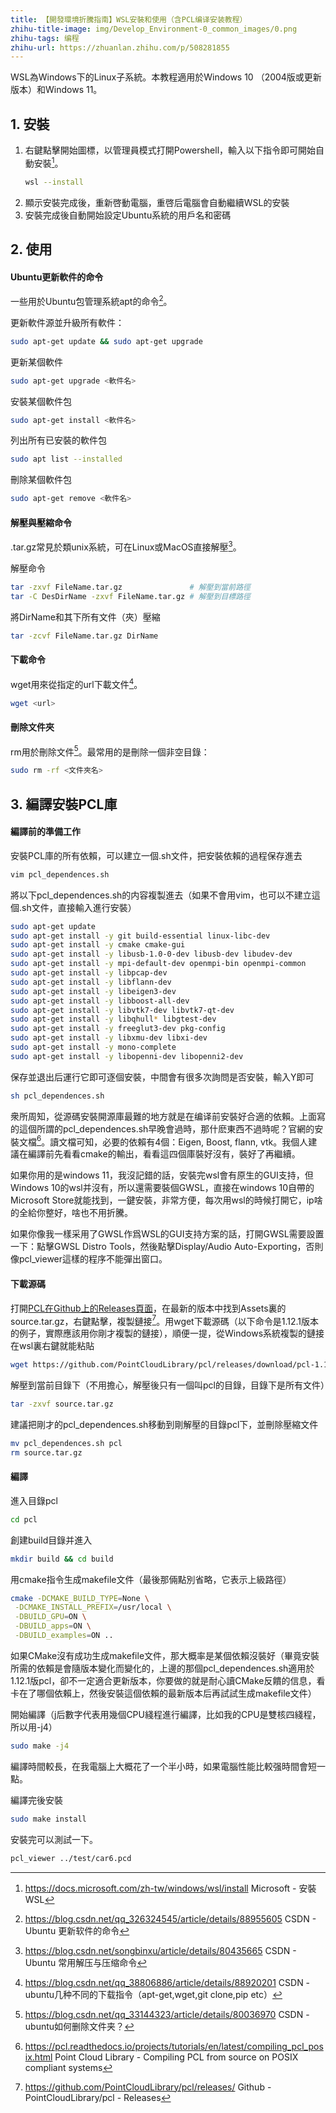 ```yaml
---
title: 【開發環境折騰指南】WSL安裝和使用（含PCL编译安装教程）
zhihu-title-image: img/Develop_Environment-0_common_images/0.png
zhihu-tags: 编程
zhihu-url: https://zhuanlan.zhihu.com/p/508281855
---
```

WSL為Windows下的Linux子系統。本教程適用於Windows 10 （2004版或更新版本）和Windows 11。

## 1. 安裝

1. 右鍵點擊開始圖標，以管理員模式打開Powershell，輸入以下指令即可開始自動安裝[^1]。
    ```bash
    wsl --install
    ```
2. 顯示安裝完成後，重新啓動電腦，重啓后電腦會自動繼續WSL的安裝
3. 安裝完成後自動開始設定Ubuntu系統的用戶名和密碼

## 2. 使用

#### Ubuntu更新軟件的命令

一些用於Ubuntu包管理系統apt的命令[^2]。

更新軟件源並升級所有軟件：
```bash
sudo apt-get update && sudo apt-get upgrade
```

更新某個軟件
```bash
sudo apt-get upgrade <軟件名>
```

安裝某個軟件包
```bash
sudo apt-get install <軟件名>
```
列出所有已安裝的軟件包
```bash
sudo apt list --installed
```

刪除某個軟件包
```bash
sudo apt-get remove <軟件名>
```

#### 解壓與壓縮命令

.tar.gz常見於類unix系統，可在Linux或MacOS直接解壓[^3]。

解壓命令
```bash
tar -zxvf FileName.tar.gz               # 解壓到當前路徑
tar -C DesDirName -zxvf FileName.tar.gz # 解壓到目標路徑
```

將DirName和其下所有文件（夾）壓縮
```bash
tar -zcvf FileName.tar.gz DirName
```

#### 下載命令

wget用來從指定的url下載文件[^4]。
```bash
wget <url>
```

#### 刪除文件夾

rm用於刪除文件[^6]。最常用的是刪除一個非空目錄：
```bash
sudo rm -rf <文件夾名>
```

## 3. 編譯安裝PCL庫

#### 編譯前的準備工作

安裝PCL庫的所有依賴，可以建立一個.sh文件，把安裝依賴的過程保存進去
```bash
vim pcl_dependences.sh
```

將以下pcl_dependences.sh的内容複製進去（如果不會用vim，也可以不建立這個.sh文件，直接輸入進行安裝）
```bash
sudo apt-get update
sudo apt-get install -y git build-essential linux-libc-dev
sudo apt-get install -y cmake cmake-gui
sudo apt-get install -y libusb-1.0-0-dev libusb-dev libudev-dev
sudo apt-get install -y mpi-default-dev openmpi-bin openmpi-common
sudo apt-get install -y libpcap-dev
sudo apt-get install -y libflann-dev
sudo apt-get install -y libeigen3-dev
sudo apt-get install -y libboost-all-dev
sudo apt-get install -y libvtk7-dev libvtk7-qt-dev
sudo apt-get install -y libqhull* libgtest-dev
sudo apt-get install -y freeglut3-dev pkg-config
sudo apt-get install -y libxmu-dev libxi-dev
sudo apt-get install -y mono-complete
sudo apt-get install -y libopenni-dev libopenni2-dev
```

保存並退出后運行它即可逐個安裝，中間會有很多次詢問是否安裝，輸入Y即可
```bash
sh pcl_dependences.sh
```

衆所周知，從源碼安裝開源庫最難的地方就是在编译前安裝好合適的依賴。上面寫的這個所謂的pcl_dependences.sh早晚會過時，那什麽東西不過時呢？官網的安裝文檔[^7]。讀文檔可知，必要的依賴有4個：Eigen, Boost, flann, vtk。我個人建議在編譯前先看看cmake的輸出，看看這四個庫裝好沒有，裝好了再繼續。

如果你用的是windows 11，我沒記錯的話，安裝完wsl會有原生的GUI支持，但Windows 10的wsl并沒有，所以還需要裝個GWSL，直接在windows 10自帶的Microsoft Store就能找到，一鍵安裝，非常方便，每次用wsl的時候打開它，ip啥的全給你整好，啥也不用折騰。

如果你像我一樣采用了GWSL作爲WSL的GUI支持方案的話，打開GWSL需要設置一下：點擊GWSL Distro Tools，然後點擊Display/Audio Auto-Exporting，否則像pcl_viewer這樣的程序不能彈出窗口。

#### 下載源碼

打開[PCL在Github上的Releases頁面](https://github.com/PointCloudLibrary/pcl/releases/)，在最新的版本中找到Assets裏的source.tar.gz，右鍵點擊，複製鏈接[^5]。用wget下載源碼（以下命令是1.12.1版本的例子，實際應該用你剛才複製的鏈接），順便一提，從Windows系統複製的鏈接在wsl裏右鍵就能粘貼
```bash
wget https://github.com/PointCloudLibrary/pcl/releases/download/pcl-1.12.1/source.tar.gz
```

解壓到當前目錄下（不用擔心，解壓後只有一個叫pcl的目錄，目錄下是所有文件）
```bash
tar -zxvf source.tar.gz
```

建議把剛才的pcl_dependences.sh移動到剛解壓的目錄pcl下，並刪除壓縮文件
```bash
mv pcl_dependences.sh pcl
rm source.tar.gz
```

#### 編譯

進入目錄pcl
```bash
cd pcl
```

創建build目錄并進入
```bash
mkdir build && cd build
```

用cmake指令生成makefile文件（最後那倆點別省略，它表示上級路徑）
```bash
cmake -DCMAKE_BUILD_TYPE=None \
 -DCMAKE_INSTALL_PREFIX=/usr/local \
 -DBUILD_GPU=ON \
 -DBUILD_apps=ON \
 -DBUILD_examples=ON ..
```

如果CMake沒有成功生成makefile文件，那大概率是某個依賴沒裝好（畢竟安裝所需的依賴是會隨版本變化而變化的，上邊的那個pcl_dependences.sh適用於1.12.1版pcl，卻不一定適合更新版本，你要做的就是耐心讀CMake反饋的信息，看卡在了哪個依賴上，然後安裝這個依賴的最新版本后再試試生成makefile文件）

開始編譯（j后數字代表用幾個CPU綫程進行編譯，比如我的CPU是雙核四綫程，所以用-j4）
```bash
sudo make -j4
```

編譯時間較長，在我電腦上大概花了一个半小時，如果電腦性能比較强時間會短一點。

編譯完後安裝
```bash
sudo make install
```

安裝完可以測試一下。
```bash
pcl_viewer ../test/car6.pcd
```

[^1]: https://docs.microsoft.com/zh-tw/windows/wsl/install Microsoft - 安裝 WSL
[^2]: https://blog.csdn.net/qq_326324545/article/details/88955605 CSDN - Ubuntu 更新软件的命令
[^3]: https://blog.csdn.net/songbinxu/article/details/80435665 CSDN - Ubuntu 常用解压与压缩命令
[^4]: https://blog.csdn.net/qq_38806886/article/details/88920201 CSDN - ubuntu几种不同的下载指令（apt-get,wget,git clone,pip etc）
[^5]: https://github.com/PointCloudLibrary/pcl/releases/ Github - PointCloudLibrary/pcl - Releases
[^6]: https://blog.csdn.net/qq_33144323/article/details/80036970 CSDN - ubuntu如何删除文件夹？
[^7]: https://pcl.readthedocs.io/projects/tutorials/en/latest/compiling_pcl_posix.html Point Cloud Library - Compiling PCL from source on POSIX compliant systems